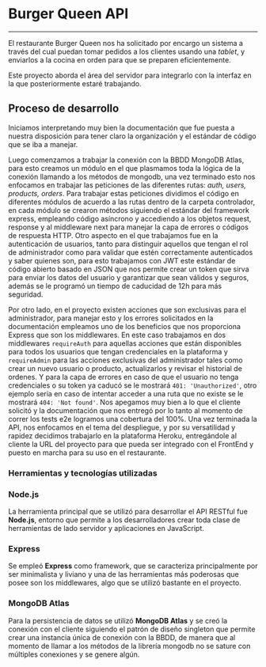 # Burger Queen API
---

El restaurante Burger Queen nos ha solicitado por encargo un sistema a través del cual puedan tomar pedidos a los clientes usando una *tablet*, y enviarlos a la cocina en orden para que se preparen eficientemente.

Este proyecto aborda el área del servidor para integrarlo con la interfaz en la que posteriormente estaré trabajando.

## Proceso de desarrollo

Iniciamos interpretando muy bien la documentación que fue puesta a nuestra disposición para tener claro la organización y el estándar de código que se iba a manejar.

Luego comenzamos a trabajar la conexión con la BBDD MongoDB Atlas, para esto creamos un módulo en el que plasmamos toda la lógica de la conexión llamando a los métodos de mongodb, una vez terminado esto nos enfocamos en trabajar las peticiones de las diferentes rutas: *auth, users, products, orders*.
Para trabajar estas peticiones dividimos el código en diferentes módulos de acuerdo a las rutas dentro de la carpeta controlador, en cada módulo se crearon métodos siguiendo el estándar del framework express, empleando código asíncrono y accediendo a los objetos request, response y al middleware next para manejar la capa de errores o códigos de respuesta HTTP.
Otro aspecto en el que trabajamos fue en la autenticación de usuarios, tanto para distinguir aquellos que tengan el rol de administrador como para validar que estén correctamente autenticados y saber quienes son, para esto trabajamos con JWT este estándar de código abierto basado en JSON que nos permite crear un token que sirva para enviar los datos del usuario y garantizar que sean válidos y seguros, además se le programó un tiempo de caducidad de 12h para más seguridad.

Por otro lado, en el proyecto existen acciones que son exclusivas para el administrador, para manejar esto y los errores solicitados en la documentación empleamos uno de los beneficios que nos proporciona Express que son los middlewares. En este caso trabajamos en dos middlewares ```requireAuth``` para aquellas acciones que están disponibles para todos los usuarios que tengan credenciales en la plataforma y ```requireAdmin``` para las acciones exclusivas del administrador tales como crear un nuevo usuario o producto, actualizarlos y revisar el historial de ordenes.
Y para la capa de errores en caso de que el usuario no tenga credenciales o su token ya caducó se le mostrará ```401: 'Unauthorized'```, otro ejemplo sería en caso de intentar acceder a una ruta que no existe se le mostrará ```404: 'Not found'```.
Nos apegamos muy bien a lo que el cliente solicitó y la documentación que nos entregó por lo tanto al momento de correr los tests e2e logramos una cobertura del 100%.
Una vez terminada la API, nos enfocamos en el tema del despliegue, y por su versatilidad y rapidez decidimos trabajarlo en la plataforma Heroku, entregándole al cliente la URL del proyecto para que pueda ser integrado con el FrontEnd y puesto en marcha para su uso en el restaurante.

### Herramientas y tecnologías utilizadas

### Node.js

La herramienta principal que se utilizó para desarrollar el API RESTful fue **Node.js**, entorno que permite a los desarrolladores crear toda clase de herramientas de lado servidor y aplicaciones en JavaScript.

### Express
Se empleó **Express** como framework, que se caracteriza principalmente por ser minimalista y liviano y una de las herramientas más poderosas que posee son los middlewares, algo que se utilizó bastante en el proyecto.

### MongoDB Atlas

Para la persistencia de datos se utilizó **MongoDB Atlas** y se creó la conexión con el cliente siguiendo el patrón de diseño singleton que permite crear una instancia única de conexión con la BBDD, de manera que al momento de llamar a los métodos de la librería mongodb no se sature con múltiples conexiones y se genere algún.
